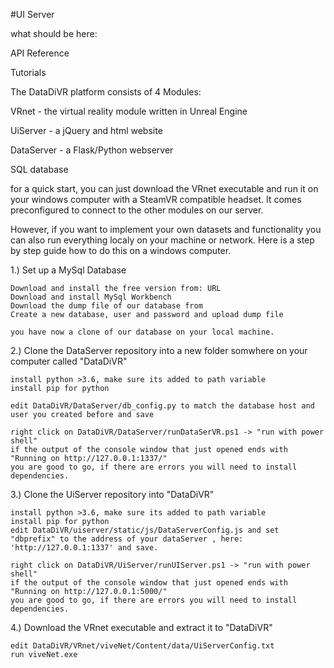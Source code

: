 #UI Server

what should be here:

API Reference




Tutorials

The DataDiVR platform consists of 4 Modules:



VRnet - the virtual reality module written in Unreal Engine

UiServer - a jQuery and html website 

DataServer - a Flask/Python webserver 

SQL database

for a quick start, you can just download the VRnet executable and run it on your windows computer with a SteamVR compatible headset.
It comes preconfigured to connect to the other modules on our server.

However, if you want to implement your own datasets and functionality you can also run everything localy on your machine or network.
Here is a step by step guide how to do this on a windows computer. 

1.) Set up a MySql Database

    Download and install the free version from: URL
    Download and install MySql Workbench
    Download the dump file of our database from
    Create a new database, user and password and upload dump file

    you have now a clone of our database on your local machine.

2.) Clone the DataServer repository into a new folder somwhere on your computer called "DataDiVR"

    install python >3.6, make sure its added to path variable
    install pip for python

    edit DataDiVR/DataServer/db_config.py to match the database host and user you created before and save

    right click on DataDiVR/DataServer/runDataSerVR.ps1 -> "run with power shell"
    if the output of the console window that just opened ends with "Running on http://127.0.0.1:1337/"
    you are good to go, if there are errors you will need to install dependencies.

3.) Clone the UiServer repository into "DataDiVR"

    install python >3.6, make sure its added to path variable 
    install pip for python
    edit DataDiVR/uiserver/static/js/DataServerConfig.js and set "dbprefix" to the address of your dataServer , here: 'http://127.0.0.1:1337' and save.

    right click on DataDiVR/UiServer/runUIServer.ps1 -> "run with power shell"
    if the output of the console window that just opened ends with "Running on http://127.0.0.1:5000/"
    you are good to go, if there are errors you will need to install dependencies.
    
4.) Download the VRnet executable and extract it to "DataDiVR"

    edit DataDiVR/VRnet/viveNet/Content/data/UiServerConfig.txt
    run viveNet.exe
    